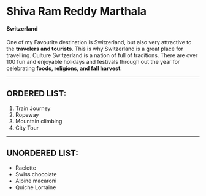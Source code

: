 
# Shiva Ram Reddy Marthala
#### Switzerland
One of my Favourite destination is Switzerland, but also very attractive to the __travelers and tourists__. This is why Switzerland is a great place for travelling. Culture Switzerland is a nation of full of traditions. There are over 100 fun and enjoyable holidays and festivals through out the year for celebrating **foods, religions, and fall harvest**.<br>

*****

## ORDERED LIST:
1. Train Journey
2. Ropeway
3. Mountain climbing
4. City Tour

*****

## UNORDERED LIST:
   * Raclette
   * Swiss chocolate
   * Alpine macaroni
   * Quiche Lorraine
   